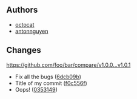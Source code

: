## Authors

* [octocat](https://github.com/octocat)
* [antonnguyen](https://github.com/antonnguyen)

## Changes

https://github.com/foo/bar/compare/v1.0.0...v1.0.1

* Fix all the bugs ([6dcb09b](https://github.com/octocat/Hello-World/commit/6dcb09b5b57875f334f61aebed695e2e4193db5e))
* Title of my commit ([f0c556f](https://github.com/octocat/Hello-World/commit/f0c556fd81d38b23ff2b9c7c9d192ff426ff35bbc4))
* Oops! ([0353149](https://github.com/octocat/Hello-World/commit/0353149329a25291e9282fbecdd8684e7dad7671866))
